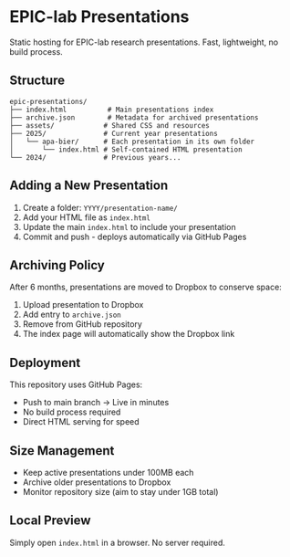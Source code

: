 # EPIC-lab Presentations

Static hosting for EPIC-lab research presentations. Fast, lightweight, no build process.

## Structure

```
epic-presentations/
├── index.html          # Main presentations index
├── archive.json        # Metadata for archived presentations
├── assets/            # Shared CSS and resources
├── 2025/              # Current year presentations
│   └── apa-bier/      # Each presentation in its own folder
│       └── index.html # Self-contained HTML presentation
└── 2024/              # Previous years...
```

## Adding a New Presentation

1. Create a folder: `YYYY/presentation-name/`
2. Add your HTML file as `index.html`
3. Update the main `index.html` to include your presentation
4. Commit and push - deploys automatically via GitHub Pages

## Archiving Policy

After 6 months, presentations are moved to Dropbox to conserve space:

1. Upload presentation to Dropbox
2. Add entry to `archive.json`
3. Remove from GitHub repository
4. The index page will automatically show the Dropbox link

## Deployment

This repository uses GitHub Pages:
- Push to main branch → Live in minutes
- No build process required
- Direct HTML serving for speed

## Size Management

- Keep active presentations under 100MB each
- Archive older presentations to Dropbox
- Monitor repository size (aim to stay under 1GB total)

## Local Preview

Simply open `index.html` in a browser. No server required.